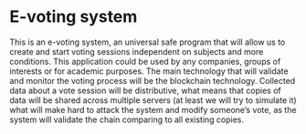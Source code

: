 # E-voting system

This is an e-voting system, an universal safe program that will allow us to create and start voting sessions independent on subjects and more conditions. This application could be used by any companies, groups of interests or for academic purposes. The main technology that will validate and monitor the voting process will be the blockchain technology. Collected data about a vote session will be distributive, what means that copies of data will be shared across multiple servers (at least we will try to simulate it) what will make hard to attack the system and modify someone’s vote, as the system will validate the chain comparing to all existing copies. 

